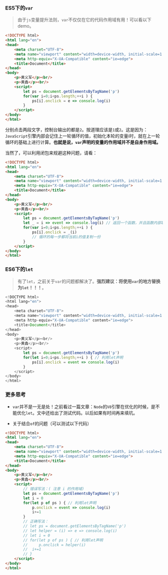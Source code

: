 ### ES5下的`var`
> 由于`js`变量提升法则，`var`不仅仅在它的代码作用域有用！可以看以下demo。

```html
<!DOCTYPE html>
<html lang="en">
<head>
    <meta charset="UTF-8">
    <meta name="viewport" content="width=device-width, initial-scale=1.0">
    <meta http-equiv="X-UA-Compatible" content="ie=edge">
    <title>Document</title>
</head>
<body>
    <p>黄义军</p><br/>
    <p>黄鑫</p><br/>
    <script>
        let ps = document.getElementsByTagName('p')
        for(var i=0;i<ps.length;++i ) {
            ps[i].onclick = e => console.log(i)
        }
    </script>
</body>
</html>
```

分别点击两段文字，控制台输出的都是`2`。按道理应该是`1`或`2`。这是因为：`JavaScript`引擎内部会记住上一轮循环的值，初始化本轮的变量i时，就在上一轮循环的基础上进行计算。**也就是说，`var`声明的变量的作用域并不是自身作用域。**

当然了，可以利用闭包来规避这种问题，请看：

```html
<!DOCTYPE html>
<html lang="en">
<head>
    <meta charset="UTF-8">
    <meta name="viewport" content="width=device-width, initial-scale=1.0">
    <meta http-equiv="X-UA-Compatible" content="ie=edge">
    <title>Document</title>
</head>
<body>
    <p>黄义军</p><br/>
    <p>黄鑫</p><br/>
    <script>
        let ps = document.getElementsByTagName('p')
        let _ = i => event => console.log(i) // 返回一个函数，并且函数内部取到了正确的 i 值
        for(var i=0;i<ps.length;++i ) {
            ps[i].onclick = _(i)
            // 循环的每一步都将当前i的值复制一份
        }
    </script>
</body>
</html>
```

### ES6下的`let`
> 有了`let`，之前关于`var`的问题都解决了。**强烈建议：将使用`var`的地方替换为`let`！！！**。

```javascript
<!DOCTYPE html>
<html lang="en">
<head>
    <meta charset="UTF-8">
    <meta name="viewport" content="width=device-width, initial-scale=1.0">
    <meta http-equiv="X-UA-Compatible" content="ie=edge">
    <title>Document</title>
</head>
<body>
    <p>黄义军</p><br/>
    <p>黄鑫</p><br/>
    <script>
        let ps = document.getElementsByTagName('p')
        for(let i=0;i<ps.length;++i ) { // 利用let声明
            ps[i].onclick = event => console.log(i) 
        }
    </script>
</body>
</html>
```

### 更多思考
- `var`并不是一无是处！之前看过一篇文章：`Node`的`V8`引擎在优化的时候，是不能优化`let`。文中还给出了测试代码。以后如果有时间再来填坑。

- 关于结合`of`的问题（可以测试以下代码）

```html
<!DOCTYPE html>
<html lang="en">
<head>
    <meta charset="UTF-8">
    <meta name="viewport" content="width=device-width, initial-scale=1.0">
    <meta http-equiv="X-UA-Compatible" content="ie=edge">
    <title>Document</title>
</head>
<body>
    <p>黄义军</p><br/>
    <p>黄鑫</p><br/>
    <script>
        // 错误写法：( 注意 i 的作用域)
        let ps = document.getElementsByTagName('p')
		let i = 0
		for(let p of ps ) { // 利用let声明
            p.onclick = event => console.log(i) 
			i+=1
        }
        // 正确写法：
        // let ps = document.getElementsByTagName('p')
		// let helper = (i) => e => console.log(i)
		// let i = 0
		// for(let p of ps ) { // 利用let声明
        //     p.onclick = helper(i)
		// 	i+=1
        // }
    </script>
</body>
</html>
```

